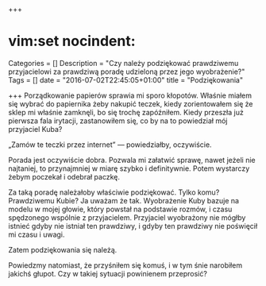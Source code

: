 +++
# vim:set nocindent:
Categories = []
Description = "Czy należy podziękować prawdziwemu przyjacielowi za prawdziwą poradę udzieloną przez jego wyobrażenie?"
Tags = []
date = "2016-07-02T22:45:05+01:00"
title = "Podziękowania"

+++
Porządkowanie papierów sprawia mi sporo kłopotów. Właśnie miałem się wybrać do
papiernika żeby nakupić teczek, kiedy zorientowałem się że sklep mi właśnie
zamknęli, bo się trochę zapóźniłem. Kiedy przeszła już pierwsza fala irytacji,
zastanowiłem się, co by na to powiedział mój przyjaciel Kuba?

„Zamów te teczki przez internet” &mdash; powiedziałby, oczywiście.
<!--
_(Później dodałby bardzo szybko: „skonsultuj się z lekarzem lub farmaceutą”.)_
-->

Porada jest oczywiście dobra. Pozwala mi załatwić sprawę, nawet jeżeli nie
najtaniej, to przynajmniej w miarę szybko i&nbsp;definitywnie. Potem wystarczy żebym
poczekał i odebrał paczkę.

Za taką poradę należałoby właściwie podziękować. Tylko komu? Prawdziwemu Kubie?
Ja uważam że tak.  Wyobrażenie Kuby bazuje na modelu w mojej głowie, który
powstał na podstawie rozmów, i czasu spędzonego wspólnie z przyjacielem.
Przyjaciel wyobrażony nie mógłby istnieć gdyby nie istniał ten prawdziwy,
i gdyby ten prawdziwy nie poświęcił mi czasu i uwagi.

Zatem podziękowania się należą.

Powiedzmy natomiast, że przyśniłem się komuś, i w tym śnie narobiłem jakichś
głupot. Czy w takiej sytuacji powinienem przeprosić?
